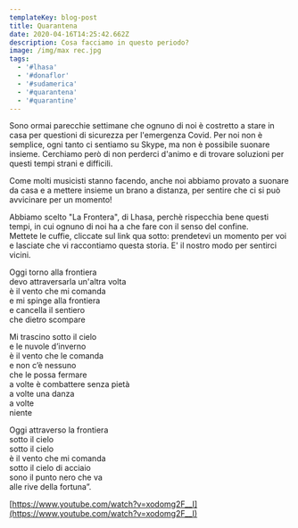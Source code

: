```yaml
---
templateKey: blog-post
title: Quarantena
date: 2020-04-16T14:25:42.662Z
description: Cosa facciamo in questo periodo?
image: /img/max rec.jpg
tags:
  - '#lhasa'
  - '#donaflor'
  - '#sudamerica'
  - '#quarantena'
  - '#quarantine'
---
```

Sono ormai parecchie settimane che ognuno di noi è costretto a stare in casa per questioni di sicurezza per l'emergenza Covid. Per noi non è semplice, ogni tanto ci sentiamo su Skype, ma non è possibile suonare insieme. Cerchiamo però di non perderci d'animo e di trovare soluzioni per questi tempi strani e difficili. 

Come molti musicisti stanno facendo, anche noi abbiamo provato a suonare da casa e a mettere insieme un brano a distanza, per sentire che ci si può avvicinare per un momento! 

Abbiamo scelto "La Frontera", di Lhasa, perchè rispecchia bene questi tempi, in cui ognuno di noi ha a che fare con il senso del confine.\
Mettete le cuffie, cliccate sul link qua sotto: prendetevi un momento per voi e lasciate che vi raccontiamo questa storia. E' il nostro modo per sentirci vicini.

Oggi torno alla frontiera\
devo attraversarla un'altra volta\
è il vento che mi comanda\
e mi spinge alla frontiera\
e cancella il sentiero\
che dietro scompare

Mi trascino sotto il cielo\
e le nuvole d’inverno\
è il vento che le comanda\
e non c’è nessuno\
che le possa fermare\
a volte è combattere senza pietà\
a volte una danza\
a volte\
niente

Oggi attraverso la frontiera\
sotto il cielo\
sotto il cielo\
è il vento che mi comanda\
sotto il cielo di acciaio\
sono il punto nero che va\
alle rive della fortuna”.

[https://www.youtube.com/watch?v=xodomg2F__I](https://www.youtube.com/watch?v=xodomg2F__I)
